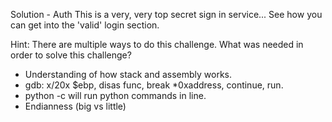 Solution - Auth 
This is a very, very top secret sign in service... See how you can get into the 'valid' login section.

Hint: There are multiple ways to do this challenge. What was needed in order to solve this challenge?

- Understanding of how stack and assembly works. 
- gdb: x/20x $ebp, disas func, break *0xaddress, continue, run. 
- python -c will run python commands in line. 
- Endianness (big vs little) 
